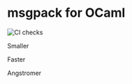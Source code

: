 # msgpack for OCaml

![CI checks](https://github.com/hcarty/msgpackaf/workflows/CI%20checks/badge.svg)

Smaller

Faster

Angstromer
